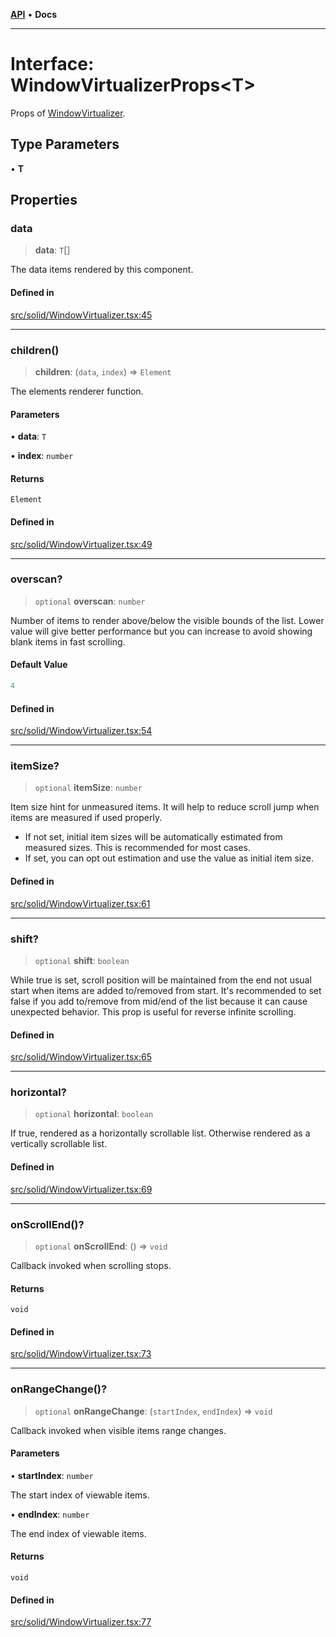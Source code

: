 [**API**](../../API.md) • **Docs**

***

# Interface: WindowVirtualizerProps\<T\>

Props of [WindowVirtualizer](../functions/WindowVirtualizer.md).

## Type Parameters

• **T**

## Properties

### data

> **data**: `T`[]

The data items rendered by this component.

#### Defined in

[src/solid/WindowVirtualizer.tsx:45](https://github.com/inokawa/virtua/blob/6cd860619e919a666920e5c0cef1f2aae0f982a7/src/solid/WindowVirtualizer.tsx#L45)

***

### children()

> **children**: (`data`, `index`) => `Element`

The elements renderer function.

#### Parameters

• **data**: `T`

• **index**: `number`

#### Returns

`Element`

#### Defined in

[src/solid/WindowVirtualizer.tsx:49](https://github.com/inokawa/virtua/blob/6cd860619e919a666920e5c0cef1f2aae0f982a7/src/solid/WindowVirtualizer.tsx#L49)

***

### overscan?

> `optional` **overscan**: `number`

Number of items to render above/below the visible bounds of the list. Lower value will give better performance but you can increase to avoid showing blank items in fast scrolling.

#### Default Value

```ts
4
```

#### Defined in

[src/solid/WindowVirtualizer.tsx:54](https://github.com/inokawa/virtua/blob/6cd860619e919a666920e5c0cef1f2aae0f982a7/src/solid/WindowVirtualizer.tsx#L54)

***

### itemSize?

> `optional` **itemSize**: `number`

Item size hint for unmeasured items. It will help to reduce scroll jump when items are measured if used properly.

- If not set, initial item sizes will be automatically estimated from measured sizes. This is recommended for most cases.
- If set, you can opt out estimation and use the value as initial item size.

#### Defined in

[src/solid/WindowVirtualizer.tsx:61](https://github.com/inokawa/virtua/blob/6cd860619e919a666920e5c0cef1f2aae0f982a7/src/solid/WindowVirtualizer.tsx#L61)

***

### shift?

> `optional` **shift**: `boolean`

While true is set, scroll position will be maintained from the end not usual start when items are added to/removed from start. It's recommended to set false if you add to/remove from mid/end of the list because it can cause unexpected behavior. This prop is useful for reverse infinite scrolling.

#### Defined in

[src/solid/WindowVirtualizer.tsx:65](https://github.com/inokawa/virtua/blob/6cd860619e919a666920e5c0cef1f2aae0f982a7/src/solid/WindowVirtualizer.tsx#L65)

***

### horizontal?

> `optional` **horizontal**: `boolean`

If true, rendered as a horizontally scrollable list. Otherwise rendered as a vertically scrollable list.

#### Defined in

[src/solid/WindowVirtualizer.tsx:69](https://github.com/inokawa/virtua/blob/6cd860619e919a666920e5c0cef1f2aae0f982a7/src/solid/WindowVirtualizer.tsx#L69)

***

### onScrollEnd()?

> `optional` **onScrollEnd**: () => `void`

Callback invoked when scrolling stops.

#### Returns

`void`

#### Defined in

[src/solid/WindowVirtualizer.tsx:73](https://github.com/inokawa/virtua/blob/6cd860619e919a666920e5c0cef1f2aae0f982a7/src/solid/WindowVirtualizer.tsx#L73)

***

### onRangeChange()?

> `optional` **onRangeChange**: (`startIndex`, `endIndex`) => `void`

Callback invoked when visible items range changes.

#### Parameters

• **startIndex**: `number`

The start index of viewable items.

• **endIndex**: `number`

The end index of viewable items.

#### Returns

`void`

#### Defined in

[src/solid/WindowVirtualizer.tsx:77](https://github.com/inokawa/virtua/blob/6cd860619e919a666920e5c0cef1f2aae0f982a7/src/solid/WindowVirtualizer.tsx#L77)
